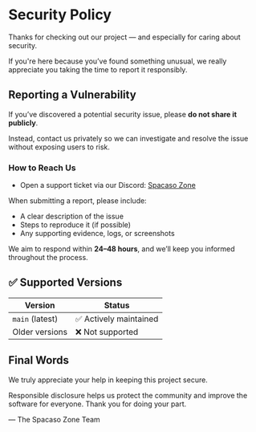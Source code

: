 # Security Policy

Thanks for checking out our project — and especially for caring about security.

If you're here because you’ve found something unusual, we really appreciate you taking the time to report it responsibly.

##  Reporting a Vulnerability

If you’ve discovered a potential security issue, please **do not share it publicly**.

Instead, contact us privately so we can investigate and resolve the issue without exposing users to risk.

###  How to Reach Us

- Open a support ticket via our Discord: [Spacaso Zone](https://discord.gg/UzH3PazSfj)

When submitting a report, please include:

- A clear description of the issue
- Steps to reproduce it (if possible)
- Any supporting evidence, logs, or screenshots

We aim to respond within **24–48 hours**, and we’ll keep you informed throughout the process.

## ✅ Supported Versions

| Version         | Status               |
|-----------------|----------------------|
| `main` (latest) | ✅ Actively maintained |
| Older versions  | ❌ Not supported       |

##  Final Words

We truly appreciate your help in keeping this project secure.

Responsible disclosure helps us protect the community and improve the software for everyone. Thank you for doing your part.

— The Spacaso Zone Team

